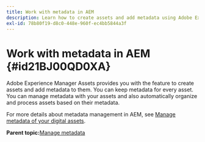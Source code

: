 ```yaml
---
title: Work with metadata in AEM
description: Learn how to create assets and add metadata using Adobe Experience Manager Assets. Manage metadata from AEM Guides.
exl-id: 78b80f19-d8c0-448e-960f-ec4bb5844a3f
---
```

# Work with metadata in AEM {#id21BJ00QD0XA}

Adobe Experience Manager Assets provides you with the feature to create assets and add metadata to them. You can keep metadata for every asset. You can manage metadata with your assets and also automatically organize and process assets based on their metadata.

For more details about metadata management in AEM, see [Manage metadata of your digital assets](https://experienceleague.adobe.com/docs/experience-manager-65/assets/using/metadata.html?lang=en).

**Parent topic:**[Manage metadata](manage-metadata.md)

